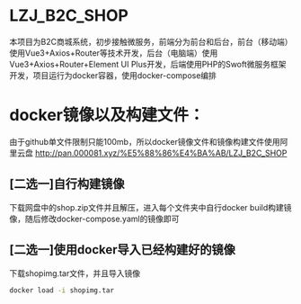 # LZJ_B2C_SHOP
本项目为B2C商城系统，初步接触微服务，前端分为前台和后台，前台（移动端）使用Vue3+Axios+Router等技术开发，后台（电脑端）使用Vue3+Axios+Router+Element UI Plus开发，后端使用PHP的Swoft微服务框架开发，项目运行为docker容器，使用docker-compose编排

# docker镜像以及构建文件：
由于github单文件限制只能100mb，所以docker镜像文件和镜像构建文件使用阿里云盘
http://pan.000081.xyz/%E5%88%86%E4%BA%AB/LZJ_B2C_SHOP

## [二选一]自行构建镜像
下载网盘中的shop.zip文件并且解压，进入每个文件夹中自行docker build构建镜像，随后修改docker-compose.yaml的镜像即可

## [二选一]使用docker导入已经构建好的镜像
下载shopimg.tar文件，并且导入镜像
```bash
docker load -i shopimg.tar
```
